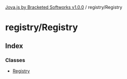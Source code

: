 [Jova.js by Bracketed Softworks v1.0.0](../wiki/modules) / registry/Registry

# registry/Registry

## Index

### Classes

- [Registry](../wiki/registry.Registry.Class.Registry)
